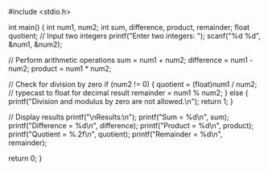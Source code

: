 #include <stdio.h>

int main() {
    int num1, num2;
    int sum, difference, product, remainder;
    float quotient;
 // Input two integers
    printf("Enter two integers: ");
    scanf("%d %d", &num1, &num2);

 // Perform arithmetic operations
    sum = num1 + num2;
    difference = num1 - num2;
    product = num1 * num2;

 // Check for division by zero
    if (num2 != 0) {
        quotient = (float)num1 / num2;  // typecast to float for decimal result
        remainder = num1 % num2;
    } else {
        printf("Division and modulus by zero are not allowed.\n");
        return 1;
    }

 // Display results
    printf("\nResults:\n");
    printf("Sum = %d\n", sum);
    printf("Difference = %d\n", difference);
    printf("Product = %d\n", product);
    printf("Quotient = %.2f\n", quotient);
    printf("Remainder = %d\n", remainder);

 return 0;
}
